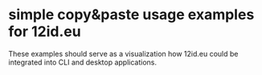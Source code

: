 # simple copy&paste usage examples for 12id.eu

These examples should serve as a visualization how 12id.eu could be integrated into CLI and desktop applications.


